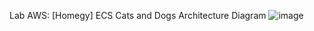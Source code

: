 Lab AWS: [Homegy] ECS Cats and Dogs
Architecture Diagram
![image](https://github.com/user-attachments/assets/bbd9823b-65d3-4053-b54f-9a1b53c84e77)
